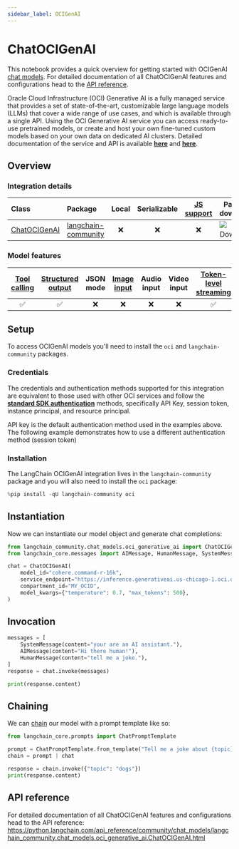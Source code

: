 ```yaml
---
sidebar_label: OCIGenAI
---
```

# ChatOCIGenAI

This notebook provides a quick overview for getting started with OCIGenAI [chat models](/docs/concepts/chat_models). For detailed documentation of all ChatOCIGenAI features and configurations head to the [API reference](https://python.langchain.com/api_reference/community/chat_models/langchain_community.chat_models.oci_generative_ai.ChatOCIGenAI.html).

Oracle Cloud Infrastructure (OCI) Generative AI is a fully managed service that provides a set of state-of-the-art, customizable large language models (LLMs) that cover a wide range of use cases, and which is available through a single API.
Using the OCI Generative AI service you can access ready-to-use pretrained models, or create and host your own fine-tuned custom models based on your own data on dedicated AI clusters. Detailed documentation of the service and API is available __[here](https://docs.oracle.com/en-us/iaas/Content/generative-ai/home.htm)__ and __[here](https://docs.oracle.com/en-us/iaas/api/#/en/generative-ai/20231130/)__.


## Overview
### Integration details

| Class | Package | Local | Serializable | [JS support](https://js.langchain.com/docs/integrations/chat/oci_generative_ai) | Package downloads | Package latest |
| :--- | :--- | :---: | :---: |  :---: | :---: | :---: |
| [ChatOCIGenAI](https://python.langchain.com/api_reference/community/chat_models/langchain_community.chat_models.oci_generative_ai.ChatOCIGenAI.html) | [langchain-community](https://python.langchain.com/api_reference/community/index.html) | ❌ | ❌ | ❌ | ![PyPI - Downloads](https://img.shields.io/pypi/dm/langchain-oci-generative-ai?style=flat-square&label=%20) | ![PyPI - Version](https://img.shields.io/pypi/v/langchain-oci-generative-ai?style=flat-square&label=%20) |

### Model features
| [Tool calling](/docs/how_to/tool_calling/) | [Structured output](/docs/how_to/structured_output/) | JSON mode | [Image input](/docs/how_to/multimodal_inputs/) | Audio input | Video input | [Token-level streaming](/docs/how_to/chat_streaming/) | Native async | [Token usage](/docs/how_to/chat_token_usage_tracking/) | [Logprobs](/docs/how_to/logprobs/) |
| :---: | :---: | :---: | :---: |  :---: | :---: | :---: | :---: | :---: | :---: |
| ✅ | ✅ | ❌ | ❌ | ❌ | ❌ | ✅ | ❌ | ❌ | ❌ | 

## Setup

To access OCIGenAI models you'll need to install the `oci` and `langchain-community` packages.

### Credentials

The credentials and authentication methods supported for this integration are equivalent to those used with other OCI services and follow the __[standard SDK authentication](https://docs.oracle.com/en-us/iaas/Content/API/Concepts/sdk_authentication_methods.htm)__ methods, specifically API Key, session token, instance principal, and resource principal.

API key is the default authentication method used in the examples above. The following example demonstrates how to use a different authentication method (session token)

### Installation

The LangChain OCIGenAI integration lives in the `langchain-community` package and you will also need to install the `oci` package:


```python
%pip install -qU langchain-community oci
```

## Instantiation

Now we can instantiate our model object and generate chat completions:



```python
from langchain_community.chat_models.oci_generative_ai import ChatOCIGenAI
from langchain_core.messages import AIMessage, HumanMessage, SystemMessage

chat = ChatOCIGenAI(
    model_id="cohere.command-r-16k",
    service_endpoint="https://inference.generativeai.us-chicago-1.oci.oraclecloud.com",
    compartment_id="MY_OCID",
    model_kwargs={"temperature": 0.7, "max_tokens": 500},
)
```

## Invocation


```python
messages = [
    SystemMessage(content="your are an AI assistant."),
    AIMessage(content="Hi there human!"),
    HumanMessage(content="tell me a joke."),
]
response = chat.invoke(messages)
```


```python
print(response.content)
```

## Chaining

We can [chain](/docs/how_to/sequence/) our model with a prompt template like so:



```python
from langchain_core.prompts import ChatPromptTemplate

prompt = ChatPromptTemplate.from_template("Tell me a joke about {topic}")
chain = prompt | chat

response = chain.invoke({"topic": "dogs"})
print(response.content)
```

## API reference

For detailed documentation of all ChatOCIGenAI features and configurations head to the API reference: https://python.langchain.com/api_reference/community/chat_models/langchain_community.chat_models.oci_generative_ai.ChatOCIGenAI.html
